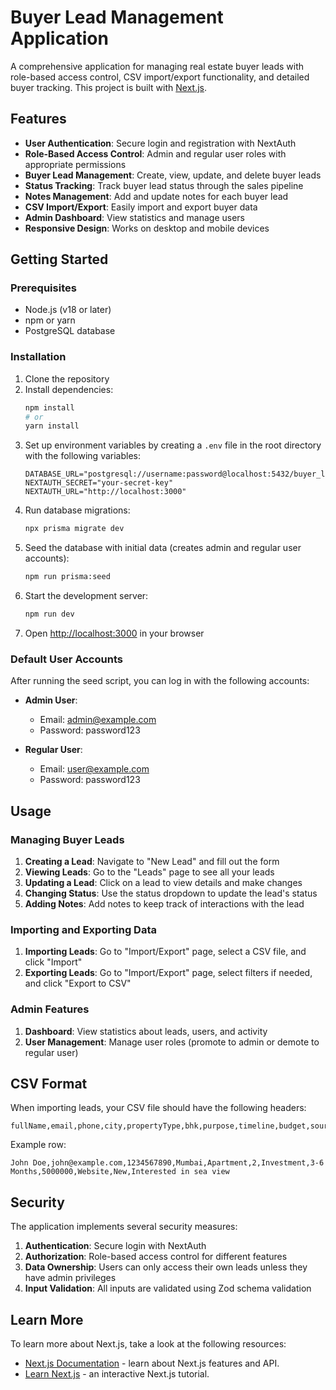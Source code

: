 # Buyer Lead Management Application

A comprehensive application for managing real estate buyer leads with role-based access control, CSV import/export functionality, and detailed buyer tracking. This project is built with [Next.js](https://nextjs.org).

## Features

- **User Authentication**: Secure login and registration with NextAuth
- **Role-Based Access Control**: Admin and regular user roles with appropriate permissions
- **Buyer Lead Management**: Create, view, update, and delete buyer leads
- **Status Tracking**: Track buyer lead status through the sales pipeline
- **Notes Management**: Add and update notes for each buyer lead
- **CSV Import/Export**: Easily import and export buyer data
- **Admin Dashboard**: View statistics and manage users
- **Responsive Design**: Works on desktop and mobile devices

## Getting Started

### Prerequisites

- Node.js (v18 or later)
- npm or yarn
- PostgreSQL database

### Installation

1. Clone the repository
2. Install dependencies:
   ```bash
   npm install
   # or
   yarn install
   ```
3. Set up environment variables by creating a `.env` file in the root directory with the following variables:
   ```
   DATABASE_URL="postgresql://username:password@localhost:5432/buyer_lead_app"
   NEXTAUTH_SECRET="your-secret-key"
   NEXTAUTH_URL="http://localhost:3000"
   ```
4. Run database migrations:
   ```bash
   npx prisma migrate dev
   ```
5. Seed the database with initial data (creates admin and regular user accounts):
   ```bash
   npm run prisma:seed
   ```
6. Start the development server:
   ```bash
   npm run dev
   ```
7. Open [http://localhost:3000](http://localhost:3000) in your browser

### Default User Accounts

After running the seed script, you can log in with the following accounts:

- **Admin User**:
  - Email: admin@example.com
  - Password: password123

- **Regular User**:
  - Email: user@example.com
  - Password: password123

## Usage

### Managing Buyer Leads

1. **Creating a Lead**: Navigate to "New Lead" and fill out the form
2. **Viewing Leads**: Go to the "Leads" page to see all your leads
3. **Updating a Lead**: Click on a lead to view details and make changes
4. **Changing Status**: Use the status dropdown to update the lead's status
5. **Adding Notes**: Add notes to keep track of interactions with the lead

### Importing and Exporting Data

1. **Importing Leads**: Go to "Import/Export" page, select a CSV file, and click "Import"
2. **Exporting Leads**: Go to "Import/Export" page, select filters if needed, and click "Export to CSV"

### Admin Features

1. **Dashboard**: View statistics about leads, users, and activity
2. **User Management**: Manage user roles (promote to admin or demote to regular user)

## CSV Format

When importing leads, your CSV file should have the following headers:

```
fullName,email,phone,city,propertyType,bhk,purpose,timeline,budget,source,status,notes
```

Example row:
```
John Doe,john@example.com,1234567890,Mumbai,Apartment,2,Investment,3-6 Months,5000000,Website,New,Interested in sea view
```

## Security

The application implements several security measures:

1. **Authentication**: Secure login with NextAuth
2. **Authorization**: Role-based access control for different features
3. **Data Ownership**: Users can only access their own leads unless they have admin privileges
4. **Input Validation**: All inputs are validated using Zod schema validation

## Learn More

To learn more about Next.js, take a look at the following resources:

- [Next.js Documentation](https://nextjs.org/docs) - learn about Next.js features and API.
- [Learn Next.js](https://nextjs.org/learn) - an interactive Next.js tutorial.
